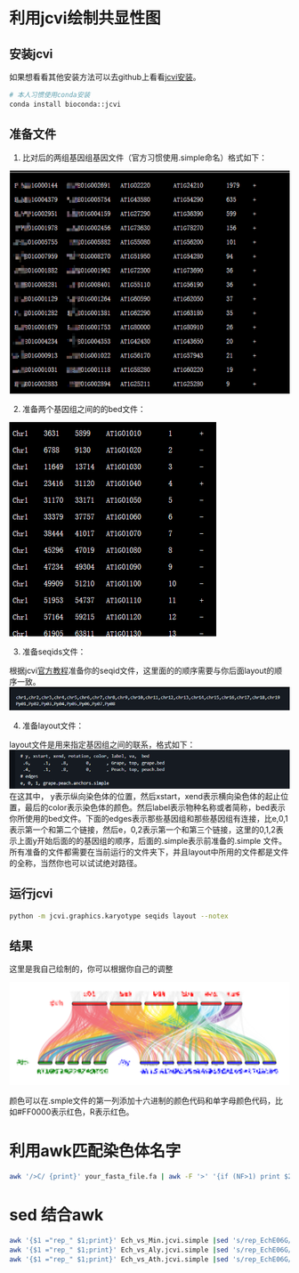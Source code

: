 # 利用jcvi绘制共显性图

## 安装jcvi

如果想看看其他安装方法可以去github上看看[jcvi安装](https://github.com/tanghaibao/jcvi)。

```bash
# 本人习惯使用conda安装
conda install bioconda::jcvi
```

## 准备文件

1. 比对后的两组基因组基因文件（官方习惯使用.simple命名）格式如下：

 ![](./img/jcvi/jcvi_smiple_file_format.png)

2. 准备两个基因组之间的的bed文件：

 ![](./img/jcvi/jcvi_bed_file_format.png)

3. 准备seqids文件：

根据jcvi[官方教程](https://github.com/tanghaibao/jcvi/wiki/MCscan-(Python-version))准备你的seqid文件，这里面的的顺序需要与你后面layout的顺序一致。
![](./img/jcvi/jcvi_seqids_foramt.png)

4. 准备layout文件：

  layout文件是用来指定基因组之间的联系，格式如下：
![](./img/jcvi/jcvi_layout_file.png)
在这其中， y表示纵向染色体的位置，然后xstart，xend表示横向染色体的起止位置，最后的color表示染色体的颜色。然后label表示物种名称或者简称，bed表示你所使用的bed文件。下面的edges表示那些基因组和那些基因组有连接，比e,0,1表示第一个和第二个链接，然后e，0,2表示第一个和第三个链接，这里的0,1,2表示上面y开始后面的的基因组的顺序，后面的.simple表示前准备的.simple 文件。所有准备的文件都需要在当前运行的文件夹下，并且layout中所用的文件都是文件的全称，当然你也可以试试绝对路径。

## 运行jcvi

```bash
python -m jcvi.graphics.karyotype seqids layout --notex
```

## 结果

这里是我自己绘制的，你可以根据你自己的调整

![](./img/jcvi/reuslt.png)

颜色可以在.smple文件的第一列添加十六进制的颜色代码和单字母颜色代码，比如#FF0000表示红色，R表示红色。

# 利用awk匹配染色体名字

```bash
awk '/>C/ {print}' your_fasta_file.fa | awk -F '>' '{if (NF>1) print $2}'
```

# sed 结合awk

```bash
awk '{$1 ="rep_" $1;print}' Ech_vs_Min.jcvi.simple |sed 's/rep_EchE06G/#824b9f*EchE06G/g;s/rep_EchE05G/#009fda*EchE05G/g;s/rep_EchE04G/#4db77d*EchE04G/g;s/rep_EchE03G/#fff229*EchE03G/g;s/rep_EchE02G/#f3ab45*EchE02G/g;s/rep_EchE01G/#f0717b*EchE01G/g' |sed 's/rep_//g' >Ech_vs_Min.jcvi_c.simple
awk '{$1 ="rep_" $1;print}' Ech_vs_Aly.jcvi.simple |sed 's/rep_EchE06G/#824b9f*EchE06G/g;s/rep_EchE05G/#009fda*EchE05G/g;s/rep_EchE04G/#4db77d*EchE04G/g;s/rep_EchE03G/#fff229*EchE03G/g;s/rep_EchE02G/#f3ab45*EchE02G/g;s/rep_EchE01G/#f0717b*EchE01G/g' |sed 's/rep_//g' >Ech_vs_Aly.jcvi_c.simple
awk '{$1 ="rep_" $1;print}' Ech_vs_Ath.jcvi.simple |sed 's/rep_EchE06G/#824b9f*EchE06G/g;s/rep_EchE05G/#009fda*EchE05G/g;s/rep_EchE04G/#4db77d*EchE04G/g;s/rep_EchE03G/#fff229*EchE03G/g;s/rep_EchE02G/#f3ab45*EchE02G/g;s/rep_EchE01G/#f0717b*EchE01G/g' |sed 's/rep_//g' >Ech_vs_Ath.jcvi_c.simple
```